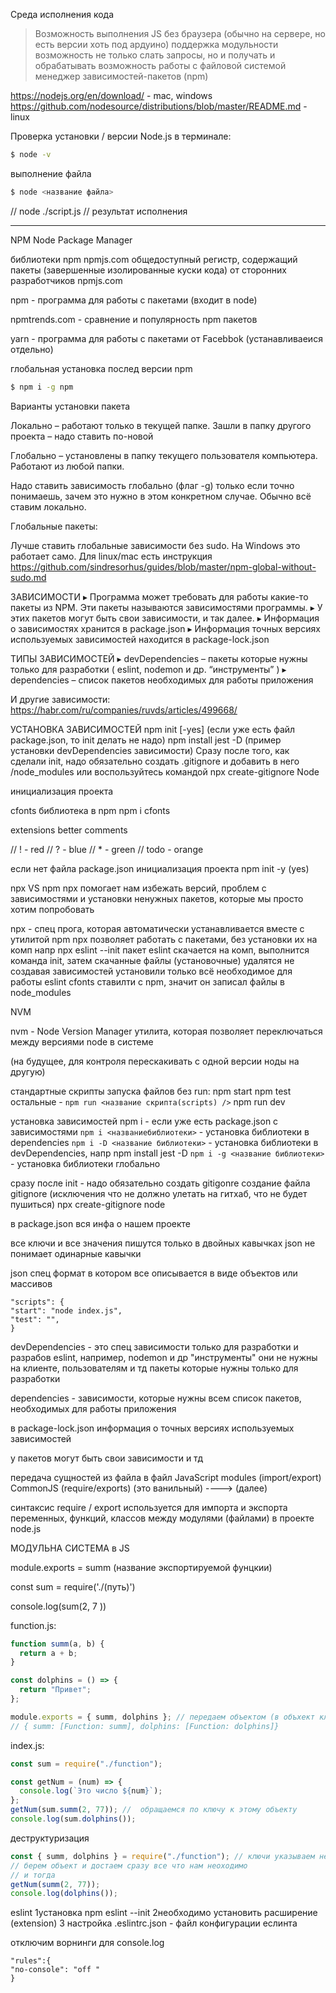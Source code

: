 Среда исполнения кода

>  Возможность выполнения JS без браузера (обычно на сервере, но есть версии хоть под ардуино)
> поддержка модульности
> возможность не только слать запросы, но и получать и обрабатывать
> возможность работы с файловой системой
> менеджер зависимостей-пакетов (npm)

https://nodejs.org/en/download/ - mac, windows https://github.com/nodesource/distributions/blob/master/README.md - linux

Проверка установки / версии Node.js в терминале:
```sh
$ node -v
```


выполнение файла
```sh
$ node <название файла>
```

// node ./script.js
// результат исполнения 

-------


NPM Node Package Manager

библиотеки npm
npmjs.com
общедоступный регистр, содержащий пакеты (завершенные изолированные куски кода) от сторонних разработчиков
npmjs.com

npm - программа для работы с пакетами (входит в node)

npmtrends.com - сравнение и популярность npm пакетов

yarn - программа для работы с пакетами от Facebbok (устанавливаеися отдельно)

глобальная установка послед версии npm

```sh
$ npm i -g npm
```


Варианты установки пакета

Локально – работают только в текущей папке. Зашли в папку другого проекта – надо ставить по-новой

Глобально – установлены в папку текущего пользователя компьютера. Работают из любой папки.

Надо ставить зависимость глобально (флаг -g) только если точно понимаешь, зачем это нужно в этом конкретном случае. Обычно всё ставим локально.



Глобальные пакеты:

 Лучше ставить глобальные зависимости без sudo.
На Windows это работает само.
Для linux/mac есть инструкция
https://github.com/sindresorhus/guides/blob/master/npm-global-without-sudo.md
 


 ЗАВИСИМОСТИ
  ▸ Программа может требовать для работы какие-то пакеты из NPM. Эти пакеты называются зависимостями программы.
▸ У этих пакетов могут быть свои зависимости, и так далее.
▸ Информация о зависимостях хранится в package.json
▸ Информация точных версиях используемых зависимостей находится в package-lock.json






 ТИПЫ ЗАВИСИМОСТЕЙ
  ▸ devDependencies – пакеты которые нужны только для разработки ( eslint, nodemon и др. “инструменты” )
▸ dependencies – список пакетов необходимых для работы приложения

И другие зависимости:
https://habr.com/ru/companies/ruvds/articles/499668/













 УСТАНОВКА ЗАВИСИМОСТЕЙ
  npm init [-yes] (если уже есть файл package.json, то init делать не надо) npm install jest -D (пример установки devDependencies зависимости)
Сразу после того, как сделали init, надо обязательно создать .gitignore и добавить в него /node_modules
или воспользуйтесь командой npx create-gitignore Node












инициализация проекта



cfonts
библиотека в npm
npm i cfonts 

extensions
better comments

// ! - red
// ? - blue
// \* - green
// todo - orange

если нет файла package.json
инициализация проекта
npm init -y (yes)











npx VS npm
npx помогает нам избежать версий, проблем с зависимостями и установки ненужных пакетов, которые мы просто хотим попробовать

npx - спец прога, которая автоматически устанавливается вместе с утилитой npm
npx позволяет работать с пакетами, без установки их на комп
напр
npx eslint --init 
пакет eslint скачается на комп, выполнится команда init, затем скачанные файлы (установочные) удалятся
не создавая зависимостей
установили только всё необходимое для работы eslint
cfonts ставилти с npm, значит он записал файлы в node_modules





NVM

nvm - Node Version Manager
утилита, которая позволяет переключаться между версиями node в системе

(на будущее, для контроля перескакивать с одной версии ноды на другую)






стандартные скрипты запуска файлов без run:
npm start
npm test
остальные - ```npm run <название скрипта(scripts) />```
npm run dev

установка зависимостей
npm i - если уже есть package.json с зависимостями
```npm i <названиебиблиотеки>``` - установка библиотеки в dependencies
```npm i -D <название библиотеки>``` - установка библиотеки в devDependencies, напр npm install jest -D
```npm i -g <название библиотеки>``` - установка библиотеки глобально

сразу после init - надо обязательно создать gitigonre
создание файла gitignore (исключения что не должно улетать на гитхаб, что не будет пушиться)
npx create-gitignore node

в package.json вся инфа о нашем проекте

все ключи и все значения пишутся только в двойных кавычках
json не понимает одинарные кавычки

json спец формат в котором все описывается в виде объектов или массивов

```
"scripts": {
"start": "node index.js",
"test": "",
}
```

devDependencies - это спец зависимости только для разработки  и разрабов
eslint, например, nodemon и др "инструменты"
они не нужны на клиенте, пользователям и тд
пакеты которые нужны только для разработки



dependencies - зависимости, которые нужны всем
список пакетов, необходимых для работы приложения





в package-lock.json
информация о точных версиях используемых зависимостей

у пакетов могут быть свои зависимости и тд




передача сущностей из файла в файл
JavaScript modules (import/export)
CommonJS (require/exports) (это ванильный) ----> (далее)



 синтаксис require / export используется для импорта и экспорта переменных, функций, классов между модулями (файлами) в проекте node.js



 

МОДУЛЬНА СИСТЕМА в JS

module.exports = summ (название экспортируемой фунцкии)

const sum = require('./(путь)')

console.log(sum(2, 7 ))

function.js:

```js
function summ(a, b) {
  return a + b;
}

const dolphins = () => {
  return "Привет";
};

module.exports = { summ, dolphins }; // передаем объектом (в объхект кладем две функции или сколько угодно сущностей) функции будут являться ключами, подзначения - классы будут эти функции??????
// { summ: [Function: summ], dolphins: [Function: dolphins]}
```

index.js:

```js
const sum = require("./function");

const getNum = (num) => {
  console.log(`Это число ${num}`);
};
getNum(sum.summ(2, 77)); //  обращаемся по ключу к этому объекту
console.log(sum.dolphins());
```

деструктуризация

```js
const { summ, dolphins } = require("./function"); // ключи указываем необходимые, можно только summ
// берем объект и достаем сразу все что нам неоходимо
// и тогда
getNum(summ(2, 77));
console.log(dolphins());
```

eslint
1установка
npm eslint --init
2необходимо установить расширение (extension)
3  настройка
.eslintrc.json - файл конфигурации еслинта

отключим ворнинги для console.log
```
"rules":{
"no-console": "off "
}

```

